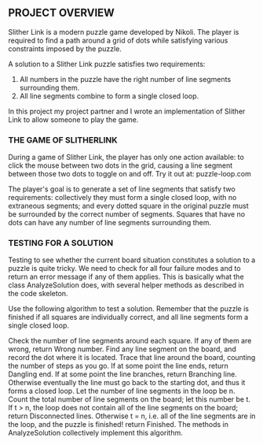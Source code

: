 ## PROJECT OVERVIEW
Slither Link is a modern puzzle game developed by Nikoli. The player is required to find a path around a grid of dots while satisfying various constraints imposed by the puzzle.

A solution to a Slither Link puzzle satisfies two requirements:
<ol>
    <li>
        All numbers in the puzzle have the right number of line segments surrounding them.
    </li>
    <li>
        All line segments combine to form a single closed loop.
    </li>
</ol>


In this project my project partner and I wrote an implementation of Slither Link to allow someone to play the game.


### THE GAME OF SLITHERLINK
During a game of Slither Link, the player has only one action available: to click the mouse between two dots in the grid, causing a line segment between those two dots to toggle on and off. Try it out at: puzzle-loop.com

The player's goal is to generate a set of line segments that satisfy two requirements: collectively they must form a single closed loop, with no extraneous segments; and every dotted square in the original puzzle must be surrounded by the correct number of segments. Squares that have no dots can have any number of line segments surrounding them.


### TESTING FOR A SOLUTION
Testing to see whether the current board situation constitutes a solution to a puzzle is quite tricky. We need to check for all four failure modes and to return an error message if any of them applies. This is basically what the class AnalyzeSolution does, with several helper methods as described in the code skeleton.

Use the following algorithm to test a solution. Remember that the puzzle is finished if all squares are individually correct, and all line segments form a single closed loop.

Check the number of line segments around each square. If any of them are wrong, return Wrong number.
Find any line segment on the board, and record the dot where it is located. Trace that line around the board, counting the number of steps as you go. If at some point the line ends, return Dangling end. If at some point the line branches, return Branching line. Otherwise eventually the line must go back to the starting dot, and thus it forms a closed loop. Let the number of line segments in the loop be n.
Count the total number of line segments on the board; let this number be t. If t > n, the loop does not contain all of the line segments on the board; return Disconnected lines.
Otherwise t = n, i.e. all of the line segments are in the loop, and the puzzle is finished! return Finished.
The methods in AnalyzeSolution collectively implement this algorithm.
